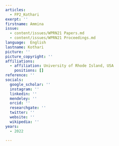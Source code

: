 ```yaml
---
articles:
  - FP2_Kothari
exerpt: ''
firstname: Ammina
issue:
  - content/issues/WPRN21 Papers.md
  - content/issues/WPRN21 Proceedings.md
language:  English
lastname: Kothari
picture: ''
picture_copyright: ''
affiliations:
  - affiliation: University of Rhode Island, USA
    positions: []
reference: ''
socials:
  google_scholar: ''
  instagram: ''
  linkedin: ''
  mendeley: ''
  orcid: ''
  researchgate: ''
  twitter: ''
  website: ''
  wikipedia: ''
years:
  - 2022

---
```

